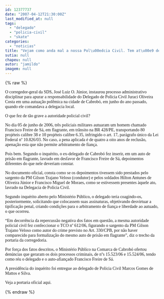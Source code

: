 ```yaml
---
id: 12377737
date: "2007-04-12T21:30:00Z"
last_modified_at: null
tags:
  - "delegado"
  - "policia-civil"
  - "skate"
categories:
  - "noticias"
title: "Vejam como anda mal a nossa Pol\u00edcia Civil. Tem at\u00e9 delegado falsificando depoimento de PMs"
sutia: null
chapeu: null
autor: "jamildo"
imagem: null
---
```

{% raw %}
<p><span style="font-family: Verdana;">O corregedor-geral da SDS, Jos&eacute; Luiz O. J&uacute;nior, instaurou processo administrativo disciplinar para apurar a responsabilidade do Delegado de Pol&iacute;cia Civil Juraci Oliveira Costa em uma autua&ccedil;&atilde;o pol&ecirc;mica na cidade de Cabrob&oacute;, em junho do ano passado, quando ele comandava a delegacia local.</span></p>
<p><span style="font-family: Verdana;">O que fez de t&atilde;o grave a autoridade policial civil?</span></p>
<p><span style="font-family: Verdana;">No dia 05 de junho de 2006, tr&ecirc;s policiais militares autuaram um homem chamado Francisco Freire de S&aacute;, em flagrante, em tr&acirc;nsito na BR 428/PE, transportando 80 proj&eacute;teis calibre 38 e 10 proj&eacute;teis calibre 6.35, infringido o art. 17, par&aacute;grafo &uacute;nico da Lei Federal n&ordm; 10.826/03. No caso, a pena aplicada &eacute; de quatro a oito anos de reclus&atilde;o, apena&ccedil;&atilde;o esta que n&atilde;o permite arbitramento de fian&ccedil;a.</span></p>
<p><span style="font-family: Verdana;">Pois bem. Segundo o inqu&eacute;rito, o ex-delegado de Cabrob&oacute; fez inserir, em um auto de pris&atilde;o em flagrante, lavrado em desfavor de Francisco Freire de S&aacute;, depoimentos diferentes do que nele deveriam constar.</span></p>
<p><span style="font-family: Verdana;">No documento oficial, consta como se os depoimentos tivessem sido prestados pelo sargento da PM Gilson Trajano Veloso (condutor) e pelos soldados Hilton Antunes de Oliveira J&uacute;nior e Francisco Miguel de Moraes, como se estivessem presentes &agrave;quele ato, lavrado na Delegacia de Pol&iacute;cia Civil.</span></p>
<p><span style="font-family: Verdana;">Segundo inqu&eacute;rito aberto pelo Minist&eacute;rio P&uacute;blico, o delegado teria coagindo-os, posteriormente, solicitando que colocassem suas assinaturas, objetivando desvirtuar a tipifica&ccedil;&atilde;o penal, criando condi&ccedil;&otilde;es para o arbitramento de fian&ccedil;a e liberdade ao autuado, o que ocorreu.</span></p>
<p><span style="font-family: Verdana;">&ldquo;Em decorr&ecirc;ncia da repercuss&atilde;o negativa dos fatos em quest&atilde;o, a mesma autoridade policial civil fez confeccionar o TCO n&ordm; 612/06, figurando o sargento da PM Gilson Trajano Veloso como autor do crime previsto no Art. 330/CPB, por n&atilde;o haver comparecido para formaliza&ccedil;&atilde;o do mesmo auto de pris&atilde;o em flagrante&rdquo;, diz o trecho da portaria da corregedoria.</span></p>
<p><span style="font-family: Verdana;">Por for&ccedil;a dos fatos descritos, o Minist&eacute;rio P&uacute;blico na Comarca de Cabrob&oacute; ofertou den&uacute;ncias que geraram os dois processos criminais, de n&ordm;s 15.523/06 e 15.524/06, tendo como r&eacute;u o delegado e o auto-afian&ccedil;ado Francisco Freire de S&aacute;. </span></p>
<p><span style="font-family: Verdana;">A presid&ecirc;ncia do inqu&eacute;rito foi entregue ao delegado de Policia Civil Marcos Gomes de Mattos e Silva.</span></p>
<p><span style="font-family: Verdana;">Veja a portaria oficial&nbsp;aqui.</span></p>
{% endraw %}
